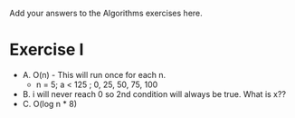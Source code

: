 Add your answers to the Algorithms exercises here.

# Exercise I

* A. O(n) - This will run once for each n.
  * n = 5; a < 125 ; 0, 25, 50, 75, 100
* B. i will never reach 0 so 2nd condition will always be true. What is x??
* C. O(log n \* 8)
